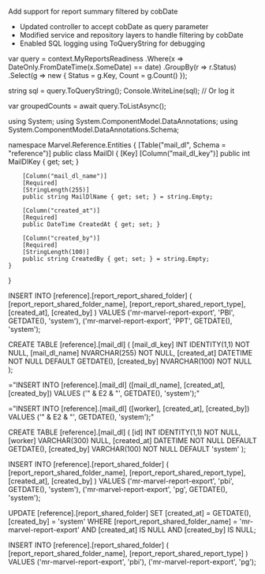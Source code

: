 Add support for report summary filtered by cobDate

- Updated controller to accept cobDate as query parameter
- Modified service and repository layers to handle filtering by cobDate
- Enabled SQL logging using ToQueryString for debugging







var query = context.MyReportsReadiness
    .Where(x => DateOnly.FromDateTime(x.SomeDate) == date)
    .GroupBy(r => r.Status)
    .Select(g => new { Status = g.Key, Count = g.Count() });

string sql = query.ToQueryString();
Console.WriteLine(sql);  // Or log it

var groupedCounts = await query.ToListAsync();










using System;
using System.ComponentModel.DataAnnotations;
using System.ComponentModel.DataAnnotations.Schema;

namespace Marvel.Reference.Entities
{
    [Table("mail_dl", Schema = "reference")]
    public class MailDl
    {
        [Key]
        [Column("mail_dl_key")]
        public int MailDlKey { get; set; }

        [Column("mail_dl_name")]
        [Required]
        [StringLength(255)]
        public string MailDlName { get; set; } = string.Empty;

        [Column("created_at")]
        [Required]
        public DateTime CreatedAt { get; set; }

        [Column("created_by")]
        [Required]
        [StringLength(100)]
        public string CreatedBy { get; set; } = string.Empty;
    }
}




INSERT INTO [reference].[report_report_shared_folder] (
    [report_report_shared_folder_name],
    [report_report_shared_report_type],
    [created_at],
    [created_by]
)
VALUES
    ('mr-marvel-report-export', 'PBI', GETDATE(), 'system'),
    ('mr-marvel-report-export', 'PPT', GETDATE(), 'system');




CREATE TABLE [reference].[mail_dl] (
    [mail_dl_key] INT IDENTITY(1,1) NOT NULL,
    [mail_dl_name] NVARCHAR(255) NOT NULL,
    [created_at] DATETIME NOT NULL DEFAULT GETDATE(),
    [created_by] NVARCHAR(100) NOT NULL
);













="INSERT INTO [reference].[mail_dl] ([mail_dl_name], [created_at], [created_by]) VALUES ('" & E2 & "', GETDATE(), 'system');"







="INSERT INTO [reference].[mail_dl] ([worker], [created_at], [created_by]) VALUES ('" & E2 & "', GETDATE(), 'system');"



CREATE TABLE [reference].[mail_dl] (
    [id] INT IDENTITY(1,1) NOT NULL,
    [worker] VARCHAR(300) NULL,
    [created_at] DATETIME NOT NULL DEFAULT GETDATE(),
    [created_by] VARCHAR(100) NOT NULL DEFAULT 'system'
);






INSERT INTO [reference].[report_shared_folder] (
    [report_report_shared_folder_name],
    [report_report_shared_report_type],
    [created_at],
    [created_by]
)
VALUES
    ('mr-marvel-report-export', 'pbi', GETDATE(), 'system'),
    ('mr-marvel-report-export', 'pg', GETDATE(), 'system');





UPDATE [reference].[report_shared_folder]
SET 
    [created_at] = GETDATE(),
    [created_by] = 'system'
WHERE 
    [report_report_shared_folder_name] = 'mr-marvel-report-export'
    AND [created_at] IS NULL
    AND [created_by] IS NULL;



INSERT INTO [reference].[report_shared_folder] (
    [report_report_shared_folder_name],
    [report_report_shared_report_type]
)
VALUES
    ('mr-marvel-report-export', 'pbi'),
    ('mr-marvel-report-export', 'pg');